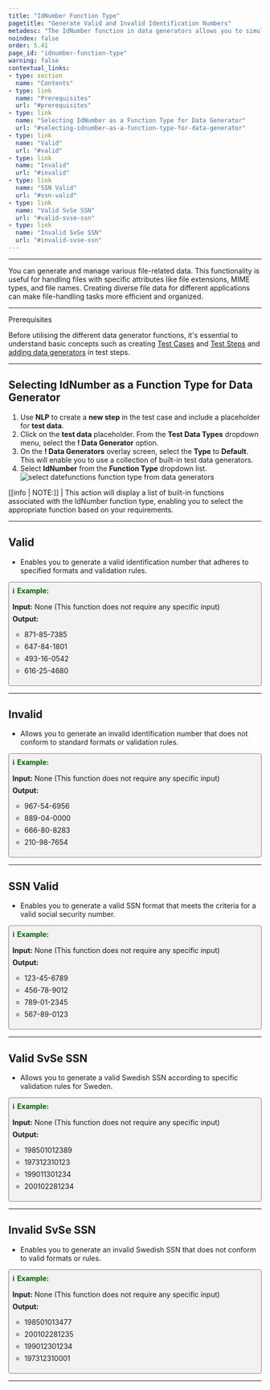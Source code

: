 ```yaml
---
title: "IdNumber Function Type"
pagetitle: "Generate Valid and Invalid Identification Numbers"
metadesc: "The IdNumber function in data generators allows you to simulate US standard identification numbers, including valid SSNs, validSvSeSSn and unique formats."
noindex: false
order: 5.41
page_id: "idnumber-function-type"
warning: false
contextual_links:
- type: section
  name: "Contents"
- type: link
  name: "Prerequisites"
  url: "#prerequisites"
- type: link
  name: "Selecting IdNumber as a Function Type for Data Generator"
  url: "#selecting-idnumber-as-a-function-type-for-data-generator"
- type: link
  name: "Valid"
  url: "#valid"
- type: link
  name: "Invalid"
  url: "#invalid"
- type: link
  name: "SSN Valid"
  url: "#ssn-valid"
- type: link
  name: "Valid SvSe SSN"
  url: "#valid-svse-ssn"
- type: link
  name: "Invalid SvSe SSN"
  url: "#invalid-svse-ssn"
---
```


---

You can generate and manage various file-related data. This functionality is useful for handling files with specific attributes like file extensions, MIME types, and file names. Creating diverse file data for different applications can make file-handling tasks more efficient and organized.

---

<p id="prerequisites">Prerequisites</p>

Before utilising the different data generator functions, it's essential to understand basic concepts such as creating [Test Cases](https://testsigma.com/docs/test-cases/manage/add-edit-delete/#create-test-case) and [Test Steps](https://testsigma.com/docs/test-cases/create-test-steps/overview/) and [adding data generators](https://testsigma.com/docs/test-data/types/data-generator/#add-data-generators-in-test-steps) in test steps.

---

## **Selecting IdNumber as a Function Type for Data Generator**

1. Use **NLP** to create a **new step** in the test case and include a placeholder for **test data**.
2. Click on the **test data** placeholder. From the **Test Data Types** dropdown menu, select the **! Data Generator** option.
3. On the **! Data Generators** overlay screen, select the **Type** to **Default**. This will enable you to use a collection of built-in test data generators.
4. Select **IdNumber** from the **Function Type** dropdown list. ![select datefunctions function type from data generators](https://s3.amazonaws.com/static-docs.testsigma.com/new_images/projects/applications/idnumber_functiontype_dg.gif)

[[info | NOTE:]]
| This action will display a list of built-in functions associated with the IdNumber function type, enabling you to select the appropriate function based on your requirements.

---

## **Valid**

- Enables you to generate a valid identification number that adheres to specified formats and validation rules.

<style>
  .example-container {
    border: 1px solid gray;
    border-radius: 4px;
    padding: 0.5em;
    margin: 0.5em 0;
    background-color: #f2f2f2;
  }
  .example-title {
    color: darkgreen;
    font-weight: bold;
    display: flex;
    align-items: center;
  }
  .example-title span {
    margin-right: 5px;
  }
  .example-list {
    list-style: none;
    padding: 0;
  }
  .example-list li {
    margin-bottom: 0.5em;
  }
</style>

<div class="example-container">
  <div class="example-title">
    <span>ℹ️</span>Example:
  </div>
  <ul class="example-list">
    <li><b>Input:</b> None (This function does not require any specific input)</li>
    <li><b>Output:</b></li>
    <ul>
      <li>871-85-7385</li>
      <li>647-84-1801</li>
      <li>493-16-0542</li>
      <li>616-25-4680</li>
    </ul>
  </ul>
</div>

---

## **Invalid**

- Allows you to generate an invalid identification number that does not conform to standard formats or validation rules.

<style>
  .example-container {
    border: 1px solid gray;
    border-radius: 4px;
    padding: 0.5em;
    margin: 0.5em 0;
    background-color: #f2f2f2;
  }
  .example-title {
    color: darkgreen;
    font-weight: bold;
    display: flex;
    align-items: center;
  }
  .example-title span {
    margin-right: 5px;
  }
  .example-list {
    list-style: none;
    padding: 0;
  }
  .example-list li {
    margin-bottom: 0.5em;
  }
</style>

<div class="example-container">
  <div class="example-title">
    <span>ℹ️</span>Example:
  </div>
  <ul class="example-list">
    <li><b>Input:</b> None (This function does not require any specific input)</li>
    <li><b>Output:</b></li>
    <ul>
      <li>967-54-6956</li>
      <li>889-04-0000</li>
      <li>666-80-8283</li>
      <li>210-98-7654</li>
    </ul>
  </ul>
</div>

---

## **SSN Valid**

- Enables you to generate a valid SSN format that meets the criteria for a valid social security number.

<style>
  .example-container {
    border: 1px solid gray;
    border-radius: 4px;
    padding: 0.5em;
    margin: 0.5em 0;
    background-color: #f2f2f2;
  }
  .example-title {
    color: darkgreen;
    font-weight: bold;
    display: flex;
    align-items: center;
  }
  .example-title span {
    margin-right: 5px;
  }
  .example-list {
    list-style: none;
    padding: 0;
  }
  .example-list li {
    margin-bottom: 0.5em;
  }
</style>

<div class="example-container">
  <div class="example-title">
    <span>ℹ️</span>Example:
  </div>
  <ul class="example-list">
    <li><b>Input:</b> None (This function does not require any specific input)</li>
    <li><b>Output:</b></li>
    <ul>
      <li>123-45-6789</li>
      <li>456-78-9012</li>
      <li>789-01-2345</li>
      <li>567-89-0123</li>
    </ul>
  </ul>
</div>

---

## **Valid SvSe SSN**

- Allows you to generate a valid Swedish SSN according to specific validation rules for Sweden.

<style>
  .example-container {
    border: 1px solid gray;
    border-radius: 4px;
    padding: 0.5em;
    margin: 0.5em 0;
    background-color: #f2f2f2;
  }
  .example-title {
    color: darkgreen;
    font-weight: bold;
    display: flex;
    align-items: center;
  }
  .example-title span {
    margin-right: 5px;
  }
  .example-list {
    list-style: none;
    padding: 0;
  }
  .example-list li {
    margin-bottom: 0.5em;
  }
</style>

<div class="example-container">
  <div class="example-title">
    <span>ℹ️</span>Example:
  </div>
  <ul class="example-list">
    <li><b>Input:</b> None (This function does not require any specific input)</li>
    <li><b>Output:</b></li>
    <ul>
      <li>198501012389</li>
      <li>197312310123</li>
      <li>199011301234</li>
      <li>200102281234</li>
    </ul>
  </ul>
</div>

---

## **Invalid SvSe SSN**

- Enables you to generate an invalid Swedish SSN that does not conform to valid formats or rules.

<style>
  .example-container {
    border: 1px solid gray;
    border-radius: 4px;
    padding: 0.5em;
    margin: 0.5em 0;
    background-color: #f2f2f2;
  }
  .example-title {
    color: darkgreen;
    font-weight: bold;
    display: flex;
    align-items: center;
  }
  .example-title span {
    margin-right: 5px;
  }
  .example-list {
    list-style: none;
    padding: 0;
  }
  .example-list li {
    margin-bottom: 0.5em;
  }
</style>

<div class="example-container">
  <div class="example-title">
    <span>ℹ️</span>Example:
  </div>
  <ul class="example-list">
    <li><b>Input:</b> None (This function does not require any specific input)</li>
    <li><b>Output:</b></li>
    <ul>
      <li>198501013477</li>
      <li>200102281235</li>
      <li>199012301234</li>
      <li>197312310001</li>
    </ul>
  </ul>
</div>

---


